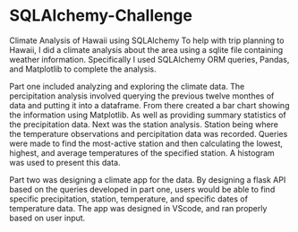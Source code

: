 # SQLAlchemy-Challenge
Climate Analysis of Hawaii using SQLAlchemy
To help with trip planning to Hawaii, I did a climate analysis about the area using a sqlite file containing weather information. Specifically I used SQLAlchemy ORM queries, Pandas, and Matplotlib to complete the analysis.

Part one included analyzing and exploring the climate data. The percipitation analysis involved querying the previous twelve monthes of data and putting it into a dataframe. From there created a bar chart showing the information using Matplotlib. As well as providing summary statistics of the precipitation data. Next was the station analysis. Station being where the temperature observations and percipitation data was recorded. Queries were made to find the most-active station and then calculating the lowest, highest, and average temperatures of the specified station. A histogram was used to present this data.

Part two was designing a climate app for the data. By designing a flask API based on the queries developed in part one, users would be able to find specific precipitation, station, temperature, and specific dates of temperature data. The app was designed in VScode, and ran properly based on user input.
